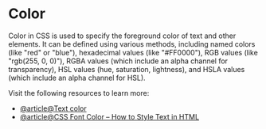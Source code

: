# Color

Color in CSS is used to specify the foreground color of text and other elements. It can be defined using various methods, including named colors (like "red" or "blue"), hexadecimal values (like "#FF0000"), RGB values (like "rgb(255, 0, 0)"), RGBA values (which include an alpha channel for transparency), HSL values (hue, saturation, lightness), and HSLA values (which include an alpha channel for HSL).

Visit the following resources to learn more:

- [@article@Text color](https://developer.mozilla.org/en-US/docs/Web/CSS/color)
- [@article@CSS Font Color – How to Style Text in HTML](https://www.freecodecamp.org/news/css-font-color-how-to-style-text-in-html/)